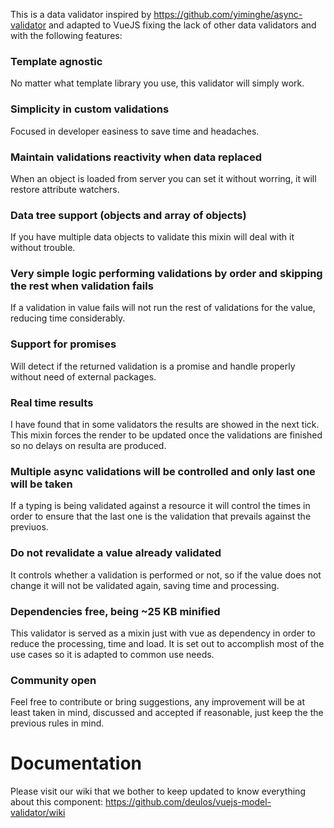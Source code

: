 This is a data validator inspired by https://github.com/yiminghe/async-validator and adapted to VueJS fixing the lack of other data validators and with the following features:

### Template agnostic
No matter what template library you use, this validator will simply work.

### Simplicity in custom validations
Focused in developer easiness to save time and headaches.

### Maintain validations reactivity when data replaced
When an object is loaded from server you can set it without worring, it will restore attribute watchers.

### Data tree support (objects and array of objects)
If you have multiple data objects to validate this mixin will deal with it without trouble.

### Very simple logic performing validations by order and skipping the rest when validation fails
If a validation in value fails will not run the rest of validations for the value, reducing time considerably.

### Support for promises
Will detect if the returned validation is a promise and handle properly without need of external packages.

### Real time results
I have found that in some validators the results are showed in the next tick. This mixin forces the render to be updated once the validations are finished so no delays on resulta are produced.

### Multiple async validations will be controlled and only last one will be taken
If a typing is being validated against a resource it will control the times in order to ensure that the last one is the validation that prevails against the previuos.

### Do not revalidate a value already validated
It controls whether a validation is performed or not, so if the value does not change it will not be validated again, saving time and processing.

### Dependencies free, being ~25 KB minified
This validator is served as a mixin just with vue as dependency in order to reduce the processing, time and load. It is set out to accomplish most of the use cases so it is adapted to common use needs.

### Community open
Feel free to contribute or bring suggestions, any improvement will be at least taken in mind, discussed and accepted if reasonable, just keep the the previous rules in mind.

# Documentation
Please visit our wiki that we bother to keep updated to know everything about this component: https://github.com/deulos/vuejs-model-validator/wiki
